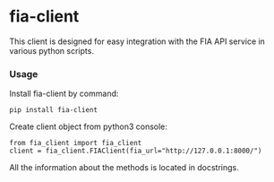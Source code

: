 # fia-client

This client is designed for easy integration with the FIA API service in various python scripts.

### Usage

Install fia-client by command:
```
pip install fia-client
```

Create client object from python3 console:
```
from fia_client import fia_client
client = fia_client.FIAClient(fia_url="http://127.0.0.1:8000/")
```

All the information about the methods is located in docstrings.
